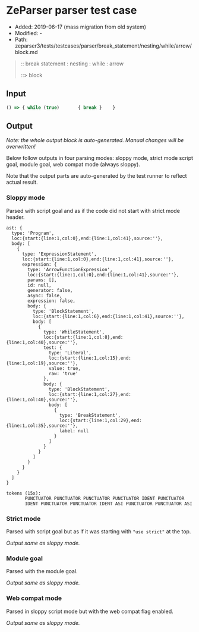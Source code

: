 # ZeParser parser test case

- Added: 2019-06-17 (mass migration from old system)
- Modified: -
- Path: zeparser3/tests/testcases/parser/break_statement/nesting/while/arrow/block.md

> :: break statement : nesting : while : arrow
>
> ::> block

## Input

`````js
() => { while (true)       { break }    }
`````

## Output

_Note: the whole output block is auto-generated. Manual changes will be overwritten!_

Below follow outputs in four parsing modes: sloppy mode, strict mode script goal, module goal, web compat mode (always sloppy).

Note that the output parts are auto-generated by the test runner to reflect actual result.

### Sloppy mode

Parsed with script goal and as if the code did not start with strict mode header.

`````
ast: {
  type: 'Program',
  loc:{start:{line:1,col:0},end:{line:1,col:41},source:''},
  body: [
    {
      type: 'ExpressionStatement',
      loc:{start:{line:1,col:0},end:{line:1,col:41},source:''},
      expression: {
        type: 'ArrowFunctionExpression',
        loc:{start:{line:1,col:0},end:{line:1,col:41},source:''},
        params: [],
        id: null,
        generator: false,
        async: false,
        expression: false,
        body: {
          type: 'BlockStatement',
          loc:{start:{line:1,col:6},end:{line:1,col:41},source:''},
          body: [
            {
              type: 'WhileStatement',
              loc:{start:{line:1,col:8},end:{line:1,col:40},source:''},
              test: {
                type: 'Literal',
                loc:{start:{line:1,col:15},end:{line:1,col:19},source:''},
                value: true,
                raw: 'true'
              },
              body: {
                type: 'BlockStatement',
                loc:{start:{line:1,col:27},end:{line:1,col:40},source:''},
                body: [
                  {
                    type: 'BreakStatement',
                    loc:{start:{line:1,col:29},end:{line:1,col:35},source:''},
                    label: null
                  }
                ]
              }
            }
          ]
        }
      }
    }
  ]
}

tokens (15x):
       PUNCTUATOR PUNCTUATOR PUNCTUATOR PUNCTUATOR IDENT PUNCTUATOR
       IDENT PUNCTUATOR PUNCTUATOR IDENT ASI PUNCTUATOR PUNCTUATOR ASI
`````

### Strict mode

Parsed with script goal but as if it was starting with `"use strict"` at the top.

_Output same as sloppy mode._

### Module goal

Parsed with the module goal.

_Output same as sloppy mode._

### Web compat mode

Parsed in sloppy script mode but with the web compat flag enabled.

_Output same as sloppy mode._
